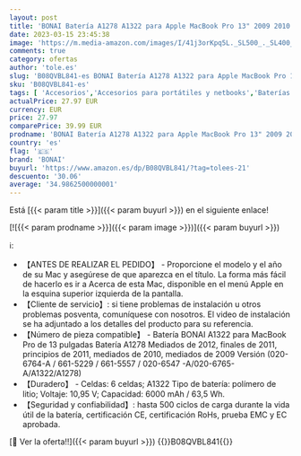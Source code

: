 ```yaml
---
layout: post
title: 'BONAI Batería A1278 A1322 para Apple MacBook Pro 13" 2009 2010 2011 2012 Años  661-5557 661-5229 3ICP5/69/71-2 020-6764-A [6000mAh/65.7Wh/10.95v]'
date: 2023-03-15 23:45:38
image: 'https://m.media-amazon.com/images/I/41j3orKpq5L._SL500_._SL400_.jpg'
comments: true
category: ofertas
author: 'tole.es'
slug: 'B08QVBL841-es BONAI Batería A1278 A1322 para Apple MacBook Pro 13" 2009...'
sku: 'B08QVBL841-es'
tags: [ 'Accesorios','Accesorios para portátiles y netbooks','Baterías para portátiles y netbooks','Informática','apple','bonai','🇪🇸', ]
actualPrice: 27.97 EUR
currency: EUR
price: 27.97
comparePrice: 39.99 EUR
prodname: 'BONAI Batería A1278 A1322 para Apple MacBook Pro 13" 2009 2010 2011 2012 Años  661-5557 661-5229 3ICP5/69/71-2 020-6764-A [6000mAh/65.7Wh/10.95v]'
country: 'es'
flag: '🇪🇸'
brand: 'BONAI'
buyurl: 'https://www.amazon.es/dp/B08QVBL841/?tag=tolees-21'
descuento: '30.06'
average: '34.9862500000001'
---
```


Está [{{< param title >}}]({{< param buyurl >}}) en el siguiente enlace!

[![{{< param prodname >}}]({{< param image >}})]({{< param buyurl >}})

ℹ️:

- 【ANTES DE REALIZAR EL PEDIDO】 - Proporcione el modelo y el año de su Mac y asegúrese de que aparezca en el título. La forma más fácil de hacerlo es ir a Acerca de esta Mac, disponible en el menú Apple en la esquina superior izquierda de la pantalla.
- 【Cliente de servicio】: si tiene problemas de instalación u otros problemas posventa, comuníquese con nosotros. El video de instalación se ha adjuntado a los detalles del producto para su referencia.
- 【Número de pieza compatible】 - Batería BONAI A1322 para MacBook Pro de 13 pulgadas Batería A1278 Mediados de 2012, finales de 2011, principios de 2011, mediados de 2010, mediados de 2009 Versión (020-6764-A / 661-5229 / 661-5557 / 020-6547 -A/020-6765-A/A1322/A1278)
- 【Duradero】 - Celdas: 6 celdas; A1322 Tipo de batería: polímero de litio; Voltaje: 10,95 V; Capacidad: 6000 mAh / 63,5 Wh.
- 【Seguridad y confiabilidad】: hasta 500 ciclos de carga durante la vida útil de la batería, certificación CE, certificación RoHs, prueba EMC y EC aprobada.

[🛒 Ver la oferta!!]({{< param buyurl >}})
{{<world>}}B08QVBL841{{</world>}}
